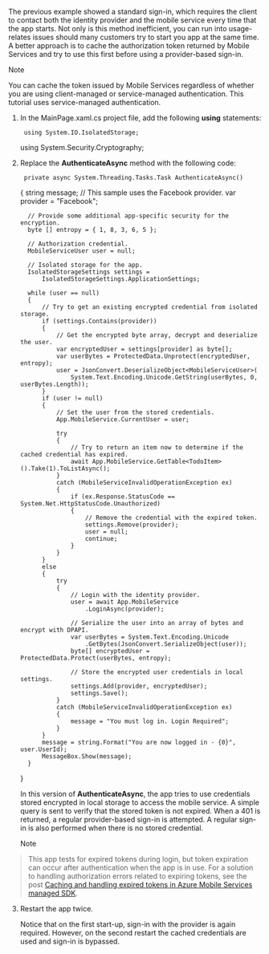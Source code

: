 
The previous example showed a standard sign-in, which requires the client to contact both the identity provider and the mobile service every time that the app starts. Not only is this method inefficient, you can run into usage-relates issues should many customers try to start you app at the same time. A better approach is to cache the authorization token returned by Mobile Services and try to use this first before using a provider-based sign-in. 

> [!NOTE]
> You can cache the token issued by Mobile Services regardless of whether you are using client-managed or service-managed authentication. This tutorial uses service-managed authentication.
> 
> 
1. In the MainPage.xaml.cs project file, add the following **using** statements:

        using System.IO.IsolatedStorage;
     using System.Security.Cryptography;        
2. Replace the **AuthenticateAsync** method with the following code:

        private async System.Threading.Tasks.Task AuthenticateAsync()
     {
         string message;
         // This sample uses the Facebook provider.
         var provider = "Facebook";

         // Provide some additional app-specific security for the encryption.
         byte [] entropy = { 1, 8, 3, 6, 5 };

         // Authorization credential.
         MobileServiceUser user = null;

         // Isolated storage for the app.
         IsolatedStorageSettings settings =
             IsolatedStorageSettings.ApplicationSettings;

         while (user == null)
         {
             // Try to get an existing encrypted credential from isolated storage.                    
             if (settings.Contains(provider))
             {
                 // Get the encrypted byte array, decrypt and deserialize the user.
                 var encryptedUser = settings[provider] as byte[];
                 var userBytes = ProtectedData.Unprotect(encryptedUser, entropy);
                 user = JsonConvert.DeserializeObject<MobileServiceUser>(
                     System.Text.Encoding.Unicode.GetString(userBytes, 0, userBytes.Length));
             }
             if (user != null)
             {
                 // Set the user from the stored credentials.
                 App.MobileService.CurrentUser = user;

                 try
                 {
                     // Try to return an item now to determine if the cached credential has expired.
                     await App.MobileService.GetTable<TodoItem>().Take(1).ToListAsync();
                 }
                 catch (MobileServiceInvalidOperationException ex)
                 {
                     if (ex.Response.StatusCode == System.Net.HttpStatusCode.Unauthorized)
                     {
                         // Remove the credential with the expired token.
                         settings.Remove(provider);
                         user = null;
                         continue;
                     }
                 }
             }
             else
             {
                 try
                 {
                     // Login with the identity provider.
                     user = await App.MobileService
                         .LoginAsync(provider);

                     // Serialize the user into an array of bytes and encrypt with DPAPI.
                     var userBytes = System.Text.Encoding.Unicode
                         .GetBytes(JsonConvert.SerializeObject(user));
                     byte[] encryptedUser = ProtectedData.Protect(userBytes, entropy);

                     // Store the encrypted user credentials in local settings.
                     settings.Add(provider, encryptedUser);
                     settings.Save();
                 }
                 catch (MobileServiceInvalidOperationException ex)
                 {
                     message = "You must log in. Login Required";
                 }
             }
             message = string.Format("You are now logged in - {0}", user.UserId);
             MessageBox.Show(message);
         }
     }

    In this version of **AuthenticateAsync**, the app tries to use credentials stored encrypted in local storage to access the mobile service. A simple query is sent to verify that the stored token is not expired. When a 401 is returned, a regular provider-based sign-in is attempted. A regular sign-in is also performed when there is no stored credential.    

   > [!NOTE]
> This app tests for expired tokens during login, but token expiration can occur after authentication when the app is in use. For a solution to handling authorization errors related to expiring tokens, see the post [Caching and handling expired tokens in Azure Mobile Services managed SDK](http://blogs.msdn.com/b/carlosfigueira/archive/2014/03/13/caching-and-handling-expired-tokens-in-azure-mobile-services-managed-sdk.aspx). 
> 
3. Restart the app twice.

    Notice that on the first start-up, sign-in with the provider is again required. However, on the second restart the cached credentials are used and sign-in is bypassed. 



